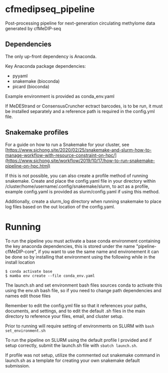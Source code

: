 # cfmedipseq_pipeline
Post-processing pipeline for next-generation circulating methylome data generated by cfMeDIP-seq

## Dependencies

The only up-front dependency is Anaconda.

Key Anaconda package dependencies:

- pyyaml
- snakemake (bioconda)
- picard (bioconda)

Example environment is provided as conda_env.yaml

If MeDEStrand or ConsensusCruncher ectract barcodes, is to be run, it must be installed separately and a reference path is required in the config.yml file.

## Snakemake profiles

For a guide on how to run a Snakemake for your cluster, see [https://www.sichong.site/2020/02/25/snakemake-and-slurm-how-to-manage-workflow-with-resource-constraint-on-hpc/](https://www.sichong.site/workflow/2019/10/17/how-to-run-snakemake-pipeline-on-hpc.html)

If this is not possible, you can also create a profile method of running snakemake. Create and place the config.yaml file in your directory within /cluster/home/username/.config/snakemake/slurm, to act as a profile, example config.yaml is provided as slurm/config.yaml if using this method. 

Additionally, create a slurm_log directory when running snakemake to place log files based on the out location of the config.yaml.

# Running

To run the pipeline you must activate a base conda environment containing the key anaconda dependencies, this is stored under the name "pipeline-cfMeDIP-core", if you want to use the same name and environement it can be done so by installing that environment using the following while in the install location

```
$ conda activate base
$ mamba env create --file conda_env.yaml
```

The launch.sh and set environment bash files sources conda to activate this using the env.sh bash file, so if you need to change path dependencies and names edit those files

Remember to edit the config.yml file so that it references your paths, documents, and settings, and to edit the default .sh files in the main directory to reference your files, email, and cluster setup.

Prior to running will require setting of environments on SLURM with `bash set_environment.sh`

To run the pipeline on SLURM using the default profile I provided and if setup correctly, submit the launch.sh file with `sbatch launch.sh`.

If profile was not setup, utilize the commented out snakemake command in launch.sh as a template for creating your own snakemake default submission.
